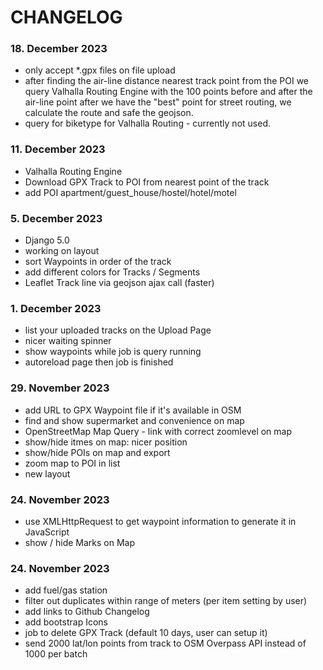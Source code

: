 # CHANGELOG

### 18. December 2023

  * only accept *.gpx files on file upload
  * after finding the air-line distance nearest track point from the POI
    we query Valhalla Routing Engine with the 100 points before and after the air-line point
    after we have the "best" point for street routing, we calculate the route and safe the
    geojson.
  * query for biketype for Valhalla Routing - currently not used.

### 11. December 2023

  * Valhalla Routing Engine
  * Download GPX Track to POI from nearest point of the track
  * add POI apartment/guest_house/hostel/hotel/motel

### 5. December 2023

 * Django 5.0
 * working on layout
 * sort Waypoints in order of the track
 * add different colors for Tracks / Segments
 * Leaflet Track line via geojson ajax call (faster)

### 1. December 2023

 * list your uploaded tracks on the Upload Page
 * nicer waiting spinner
 * show waypoints while job is query running
 * autoreload page then job is finished

### 29. November 2023

 * add URL to GPX Waypoint file if it's available in OSM
 * find and show supermarket and convenience on map
 * OpenStreetMap Map Query - link with correct zoomlevel on map
 * show/hide itmes on map: nicer position
 * show/hide POIs on map and export
 * zoom map to POI in list
 * new layout

### 24. November 2023

 * use XMLHttpRequest to get waypoint information to generate it in JavaScript
 * show / hide Marks on Map

### 24. November 2023

 * add fuel/gas station
 * filter out duplicates within range of meters (per item setting by user)
 * add links to Github Changelog
 * add bootstrap Icons
 * job to delete GPX Track (default 10 days, user can setup it)
 * send 2000 lat/lon points from track to OSM Overpass API instead of 1000 per batch
 
